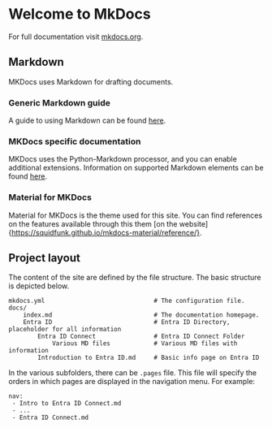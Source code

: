 # Welcome to MkDocs

For full documentation visit [mkdocs.org](https://www.mkdocs.org).

## Markdown

MKDocs uses Markdown for drafting documents. 

### Generic Markdown guide
A guide to using Markdown can be found [here](https://www.markdownguide.org/).

### MKDocs specific documentation
MKDocs uses the Python-Markdown processor, and you can enable additional extensions. Information on supported Markdown elements can be found [here](https://www.markdownguide.org/tools/mkdocs/#mkdocs-markdown-support).

### Material for MKDocs
Material for MKDocs is the theme used for this site. You can find references on the features available through this them [on the website]{https://squidfunk.github.io/mkdocs-material/reference/}.


## Project layout

The content of the site are defined by the file structure. The basic structure is depicted below. 

    mkdocs.yml                              # The configuration file.
    docs/
        index.md                            # The documentation homepage.
        Entra ID                            # Entra ID Directory, placeholder for all information
            Entra ID Connect                # Entra ID Connect Folder
                Various MD files            # Various MD files with information
            Introduction to Entra ID.md     # Basic info page on Entra ID

In the various subfolders, there can be `.pages` file. This file will specify the orders in which pages are displayed in the navigation menu. 
For example:

```
nav:
 - Intro to Entra ID Connect.md
 - ...
 - Entra ID Connect.md
```
